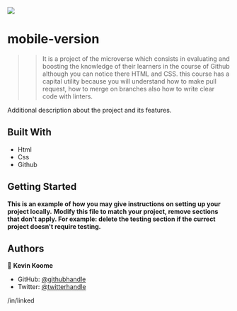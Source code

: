 ![](https://img.shields.io/badge/Microverse-blueviolet)

# mobile-version

> >It is a project of the microverse which consists in evaluating and boosting the knowledge of their learners in the course of Github although you can notice there HTML and CSS. this course has a capital utility because you will understand how to make pull request, how to merge on branches also how to write clear code with linters.

Additional description about the project and its features.

## Built With

- Html
- Css
- Github

## Getting Started

**This is an example of how you may give instructions on setting up your project locally.**
**Modify this file to match your project, remove sections that don't apply. For example: delete the testing section if the currect project doesn't require testing.**


## Authors

👤 **Kevin Koome**

- GitHub: [@githubhandle](https://github.com/koomekevo)
- Twitter: [@twitterhandle](https://twitter.com/koomekevo)

/in/linked

